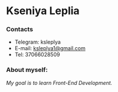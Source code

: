 # Kseniya Leplia
### Contacts 
+ Telegram: ksleplya
+ E-mail: ksleplya1@gmail.com
+ Tel: 37066028509
### About myself:
*My goal is to learn Front-End Development.*
